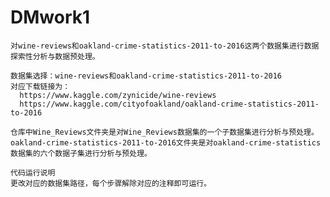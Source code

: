 # DMwork1
    对wine-reviews和oakland-crime-statistics-2011-to-2016这两个数据集进行数据探索性分析与数据预处理。

    数据集选择：wine-reviews和oakland-crime-statistics-2011-to-2016
    对应下载链接为：
      https://www.kaggle.com/zynicide/wine-reviews
      https://www.kaggle.com/cityofoakland/oakland-crime-statistics-2011-to-2016

    仓库中Wine_Reviews文件夹是对Wine_Reviews数据集的一个子数据集进行分析与预处理。
    oakland-crime-statistics-2011-to-2016文件夹是对oakland-crime-statistics数据集的六个数据子集进行分析与预处理。

    代码运行说明
    更改对应的数据集路径，每个步骤解除对应的注释即可运行。



